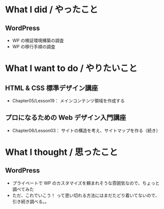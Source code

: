 # What I did / やったこと
## WordPress
- WP の検証環境構築の調査
- WP の移行手順の調査

# What I want to do / やりたいこと
## HTML & CSS 標準デザイン講座
- Chapter05/Lesson19： メインコンテンツ領域を作成する

## プロになるための Web デザイン入門講座
- Chapter06/Lesson03： サイトの構造を考え、サイトマップを作る（続き）

# What I thought / 思ったこと
## WordPress
- プライベートで WP のカスタマイズを頼まれそうな雰囲気なので、ちょっと調べてみた
- ただ、これでいこう！ って思い切れる方法にはまだたどり着いてないので、引き続き調べる。。
